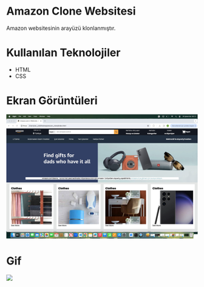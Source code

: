 # Amazon Clone Websitesi
 Amazon websitesinin arayüzü klonlanmıştır.

# Kullanılan Teknolojiler
- HTML
- CSS



# Ekran Görüntüleri
![](images/amazon.png)

# Gif
![](images/amazon.gif)

